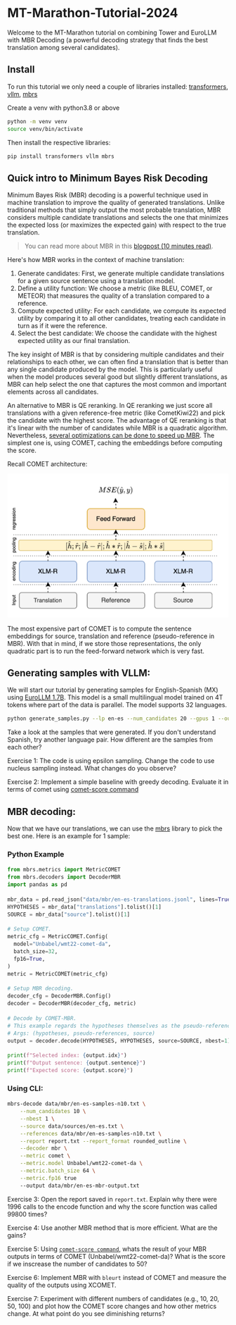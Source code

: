 # MT-Marathon-Tutorial-2024

Welcome to the MT-Marathon tutorial on combining Tower and EuroLLM with MBR Decoding (a powerful decoding strategy that finds the best translation among several candidates).

## Install

To run this tutorial we only need a couple of libraries installed: [transformers](https://github.com/huggingface/transformers), [vllm](https://github.com/vllm-project/vllm), [mbrs](https://github.com/naist-nlp/mbrs)

Create a venv with python3.8 or above
```bash
python -m venv venv
source venv/bin/activate
```

Then install the respective libraries:
```bash
pip install transformers vllm mbrs
```

## Quick intro to Minimum Bayes Risk Decoding 

Minimum Bayes Risk (MBR) decoding is a powerful technique used in machine translation to improve the quality of generated translations. Unlike traditional methods that simply output the most probable translation, MBR considers multiple candidate translations and selects the one that minimizes the expected loss (or maximizes the expected gain) with respect to the true translation.

> You can read more about MBR in this [blogpost (10 minutes read)](https://suzyahyah.github.io/bayesian%20inference/machine%20translation/2022/02/15/mbr-decoding.html).

Here's how MBR works in the context of machine translation:

1) Generate candidates: First, we generate multiple candidate translations for a given source sentence using a translation model.
2) Define a utility function: We choose a metric (like BLEU, COMET, or METEOR) that measures the quality of a translation compared to a reference.
3) Compute expected utility: For each candidate, we compute its expected utility by comparing it to all other candidates, treating each candidate in turn as if it were the reference.
4) Select the best candidate: We choose the candidate with the highest expected utility as our final translation.

The key insight of MBR is that by considering multiple candidates and their relationships to each other, we can often find a translation that is better than any single candidate produced by the model. This is particularly useful when the model produces several good but slightly different translations, as MBR can help select the one that captures the most common and important elements across all candidates.

An alternative to MBR is QE reranking. In QE reranking we just score all translations with a given reference-free metric (like CometKiwi22) and pick the candidate with the highest score. The advantage of QE reranking is that it's linear with the number of candidates while MBR is a quadratic algorithm. Nevertheless, [several optimizations can be done to speed up MBR](https://mbrs.readthedocs.io/en/latest/list_decoders.html#efficient-mbr-decoders). The simplest one is, using COMET, caching the embeddings before computing the score. 

Recall COMET architecture:

![COMET](img/comet.png)

The most expensive part of COMET is to compute the sentence embeddings for source, translation and reference (pseudo-reference in MBR). With that in mind, if we store those representations, the only quadratic part is to run the feed-forward network which is very fast.

## Generating samples with VLLM:

We will start our tutorial by generating samples for English-Spanish (MX) using [EuroLLM 1.7B](utter-project/EuroLLM-1.7B-Instruct). This model is a small multilingual model trained on 4T tokens where part of the data is parallel. The model supports 32 languages.

```bash
python generate_samples.py --lp en-es --num_candidates 20 --gpus 1 --output_file data/mbr/en-es-translations.jsonl
```

Take a look at the samples that were generated. If you don't understand Spanish, try another language pair. How different are the samples from each other?

Exercise 1: The code is using epsilon sampling. Change the code to use nucleus sampling instead. What changes do you observe?

Exercise 2: Implement a simple baseline with greedy decoding. Evaluate it in terms of comet using [comet-score command](https://github.com/Unbabel/COMET?tab=readme-ov-file#basic-scoring-command)

## MBR decoding:

Now that we have our translations, we can use the [mbrs](https://github.com/naist-nlp/mbrs) library to pick the best one. Here is an example for 1 sample:

### Python Example
```python
from mbrs.metrics import MetricCOMET
from mbrs.decoders import DecoderMBR
import pandas as pd

mbr_data = pd.read_json("data/mbr/en-es-translations.jsonl", lines=True)
HYPOTHESES = mbr_data["translations"].tolist()[1]
SOURCE = mbr_data["source"].tolist()[1]

# Setup COMET.
metric_cfg = MetricCOMET.Config(
  model="Unbabel/wmt22-comet-da",
  batch_size=32,
  fp16=True,
)
metric = MetricCOMET(metric_cfg)

# Setup MBR decoding.
decoder_cfg = DecoderMBR.Config()
decoder = DecoderMBR(decoder_cfg, metric)

# Decode by COMET-MBR.
# This example regards the hypotheses themselves as the pseudo-references.
# Args: (hypotheses, pseudo-references, source)
output = decoder.decode(HYPOTHESES, HYPOTHESES, source=SOURCE, nbest=1)

print(f"Selected index: {output.idx}")
print(f"Output sentence: {output.sentence}")
print(f"Expected score: {output.score}")
```

### Using CLI:

```bash
mbrs-decode data/mbr/en-es-samples-n10.txt \
    --num_candidates 10 \
    --nbest 1 \
    --source data/sources/en-es.txt \
    --references data/mbr/en-es-samples-n10.txt \
    --report report.txt --report_format rounded_outline \
    --decoder mbr \
    --metric comet \
    --metric.model Unbabel/wmt22-comet-da \
    --metric.batch_size 64 \
    --metric.fp16 true
    --output data/mbr/en-es-mbr-output.txt
```

Exercise 3: Open the report saved in `report.txt`. Explain why there were 1996 calls to the encode function and why the score function was called 99800 times?

Exercise 4: Use another MBR method that is more efficient. What are the gains? 

Exercise 5: Using [`comet-score command`](https://github.com/Unbabel/COMET?tab=readme-ov-file#basic-scoring-command), whats the result of your MBR outputs in terms of COMET (Unbabel/wmt22-comet-da)? What is the score if we inscrease the number of candidates to 50?

Exercise 6: Implement MBR with `bleurt` instead of COMET and measure the quality of the outputs using XCOMET.

Exercise 7: Experiment with different numbers of candidates (e.g., 10, 20, 50, 100) and plot how the COMET score changes and how other metrics change. At what point do you see diminishing returns?
